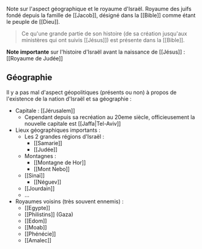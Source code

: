 Note sur l'aspect géographique et le royaume d'Israël.
Royaume des juifs fondé depuis la famille de [[Jacob]], désigné dans la [[Bible]] comme étant le peuple de [[Dieu]].
> Ce qu'une grande partie de son histoire (de sa création jusqu'aux ministères qui ont suivis [[Jésus]]) est présente dans la [[Bible]].

**Note importante** sur l'histoire d'Israël avant la naissance de [[Jésus]] : [[Royaume de Judée]]
## Géographie
Il y a pas mal d'aspect géopolitiques (présents ou non) à propos de l'existence de la nation d'Israël et sa géographie :
- Capitale : [[Jérusalem]]
	- Cependant depuis sa recréation au 20eme siècle, officieusement la nouvelle capitale est [[Jaffa|Tel-Aviv]]
- Lieux géographiques importants :
	- Les 2 grandes régions d'Israël :
		- [[Samarie]]
		- [[Judée]]
	- Montagnes :
		- [[Montagne de Hor]]
		- [[Mont Nebo]]
	- [[Sinaï]]
		- [[Néguev]]
	- [[Jourdain]]
	- ...
- Royaumes voisins (très souvent ennemis) :
	- [[Egypte]]
	- [[Philistins]] (Gaza)
	- [[Edom]]
	- [[Moab]]
	- [[Phénécie]]
	- [[Amalec]]